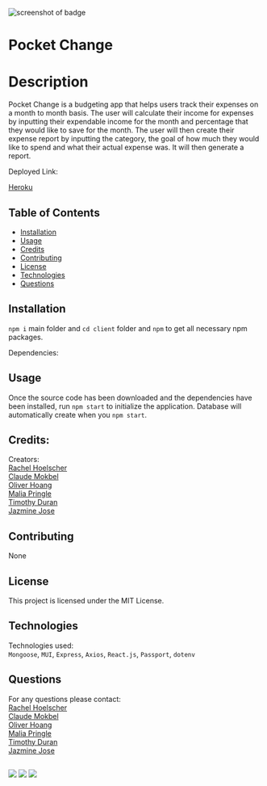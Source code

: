 ![screenshot of badge](https://img.shields.io/badge/license-MIT-blue.svg)

# Pocket Change

# Description
Pocket Change is a budgeting app that helps users track their expenses on a month to month basis. The user will calculate their income for expenses by inputting their expendable income for the month and percentage that they would like to save for the month. The user will then create their expense report by inputting the category, the goal of how much they would like to spend and what their actual expense was. It will then generate a report. 

Deployed Link: 

<a href="https://pocket-changee.herokuapp.com/">Heroku</a><br>

## Table of Contents

* [Installation](#installation)
* [Usage](#usage)
* [Credits](#credits)
* [Contributing](#contributing)
* [License](#license)
* [Technologies](#technologies)
* [Questions](#questions)

## Installation
`npm i` main folder and `cd client` folder and `npm` to get all necessary npm packages.

Dependencies:


## Usage

Once the source code has been downloaded and the dependencies have been installed, run `npm start` to initialize the application. Database will automatically create when you `npm start`. 

## Credits:
Creators: <br>
<a href="https://github.com/me0wmerz">Rachel Hoelscher</a><br>
<a href="https://github.com/cmokbel1">Claude Mokbel</a><br>
<a href="https://github.com/LohasOT">Oliver Hoang</a><br>
<a href="https://github.com/pringle97">Malia Pringle</a><br>
<a href="https://github.com/timduran">Timothy Duran</a><br>
<a href="https://github.com/jazminejose">Jazmine Jose</a>

## Contributing

None

## License

This project is licensed under the MIT License.

## Technologies
Technologies used:<br>
`Mongoose`, `MUI`, `Express`, `Axios`, `React.js`, `Passport`, `dotenv`

## Questions

For any questions please contact:<br>
<a href="https://github.com/me0wmerz">Rachel Hoelscher</a><br>
<a href="https://github.com/cmokbel1">Claude Mokbel</a><br>
<a href="https://github.com/LohasOT">Oliver Hoang</a><br>
<a href="https://github.com/pringle97">Malia Pringle</a><br>
<a href="https://github.com/timduran">Timothy Duran</a><br>
<a href="https://github.com/jazminejose">Jazmine Jose</a>

## 

<img src="https://user-images.githubusercontent.com/91640571/152278371-86da6352-6cd6-489d-927e-ca93552cf7a7.png"/>
<img src="https://user-images.githubusercontent.com/91640571/152278428-72bb0894-fe29-42a4-bba2-16fb423f5cd3.png"/>
<img src="https://user-images.githubusercontent.com/91640571/152278577-18796f2f-e3bf-413a-bb10-dead61d064b2.png"/>
